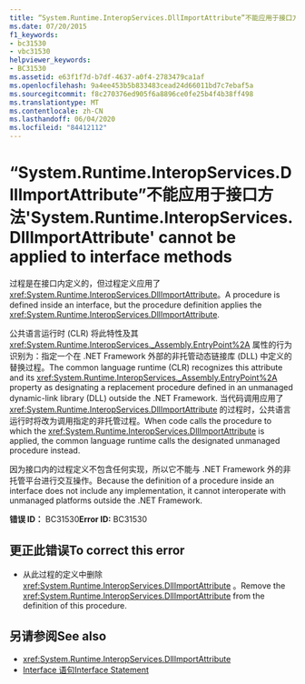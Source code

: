 ```yaml
---
title: “System.Runtime.InteropServices.DllImportAttribute”不能应用于接口方法
ms.date: 07/20/2015
f1_keywords:
- bc31530
- vbc31530
helpviewer_keywords:
- BC31530
ms.assetid: e63f1f7d-b7df-4637-a0f4-2783479ca1af
ms.openlocfilehash: 9a4ee453b5b833483cead24d66011bd7c7ebaf5a
ms.sourcegitcommit: f8c270376ed905f6a8896ce0fe25b4f4b38ff498
ms.translationtype: MT
ms.contentlocale: zh-CN
ms.lasthandoff: 06/04/2020
ms.locfileid: "84412112"
---
```

# <a name="systemruntimeinteropservicesdllimportattribute-cannot-be-applied-to-interface-methods"></a><span data-ttu-id="3987c-102">“System.Runtime.InteropServices.DllImportAttribute”不能应用于接口方法</span><span class="sxs-lookup"><span data-stu-id="3987c-102">'System.Runtime.InteropServices.DllImportAttribute' cannot be applied to interface methods</span></span>
<span data-ttu-id="3987c-103">过程是在接口内定义的，但过程定义应用了 <xref:System.Runtime.InteropServices.DllImportAttribute>。</span><span class="sxs-lookup"><span data-stu-id="3987c-103">A procedure is defined inside an interface, but the procedure definition applies the <xref:System.Runtime.InteropServices.DllImportAttribute>.</span></span>  
  
 <span data-ttu-id="3987c-104">公共语言运行时 (CLR) 将此特性及其 <xref:System.Runtime.InteropServices._Assembly.EntryPoint%2A> 属性的行为识别为：指定一个在 .NET Framework 外部的非托管动态链接库 (DLL) 中定义的替换过程。</span><span class="sxs-lookup"><span data-stu-id="3987c-104">The common language runtime (CLR) recognizes this attribute and its <xref:System.Runtime.InteropServices._Assembly.EntryPoint%2A> property as designating a replacement procedure defined in an unmanaged dynamic-link library (DLL) outside the .NET Framework.</span></span> <span data-ttu-id="3987c-105">当代码调用应用了 <xref:System.Runtime.InteropServices.DllImportAttribute> 的过程时，公共语言运行时将改为调用指定的非托管过程。</span><span class="sxs-lookup"><span data-stu-id="3987c-105">When code calls the procedure to which the <xref:System.Runtime.InteropServices.DllImportAttribute> is applied, the common language runtime calls the designated unmanaged procedure instead.</span></span>  
  
 <span data-ttu-id="3987c-106">因为接口内的过程定义不包含任何实现，所以它不能与 .NET Framework 外的非托管平台进行交互操作。</span><span class="sxs-lookup"><span data-stu-id="3987c-106">Because the definition of a procedure inside an interface does not include any implementation, it cannot interoperate with unmanaged platforms outside the .NET Framework.</span></span>  
  
 <span data-ttu-id="3987c-107">**错误 ID：** BC31530</span><span class="sxs-lookup"><span data-stu-id="3987c-107">**Error ID:** BC31530</span></span>  
  
## <a name="to-correct-this-error"></a><span data-ttu-id="3987c-108">更正此错误</span><span class="sxs-lookup"><span data-stu-id="3987c-108">To correct this error</span></span>  
  
- <span data-ttu-id="3987c-109">从此过程的定义中删除 <xref:System.Runtime.InteropServices.DllImportAttribute> 。</span><span class="sxs-lookup"><span data-stu-id="3987c-109">Remove the <xref:System.Runtime.InteropServices.DllImportAttribute> from the definition of this procedure.</span></span>  
  
## <a name="see-also"></a><span data-ttu-id="3987c-110">另请参阅</span><span class="sxs-lookup"><span data-stu-id="3987c-110">See also</span></span>

- <xref:System.Runtime.InteropServices.DllImportAttribute>
- [<span data-ttu-id="3987c-111">Interface 语句</span><span class="sxs-lookup"><span data-stu-id="3987c-111">Interface Statement</span></span>](../language-reference/statements/interface-statement.md)
